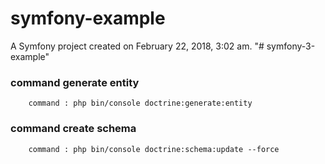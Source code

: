 symfony-example
===============

A Symfony project created on February 22, 2018, 3:02 am.
"# symfony-3-example" 

### command generate entity
        command : php bin/console doctrine:generate:entity
### command create schema
		command : php bin/console doctrine:schema:update --force
